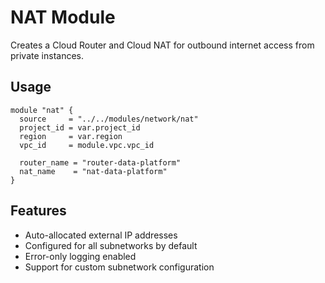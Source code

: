 # NAT Module

Creates a Cloud Router and Cloud NAT for outbound internet access from private instances.

## Usage

```hcl
module "nat" {
  source     = "../../modules/network/nat"
  project_id = var.project_id
  region     = var.region
  vpc_id     = module.vpc.vpc_id
  
  router_name = "router-data-platform"
  nat_name    = "nat-data-platform"
}
```

## Features

- Auto-allocated external IP addresses
- Configured for all subnetworks by default
- Error-only logging enabled
- Support for custom subnetwork configuration
